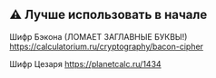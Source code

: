 ## :warning: Лучше использовать в начале
Шифр Бэкона (ЛОМАЕТ ЗАГЛАВНЫЕ БУКВЫ!) https://calculatorium.ru/cryptography/bacon-cipher

Шифр Цезаря https://planetcalc.ru/1434 
